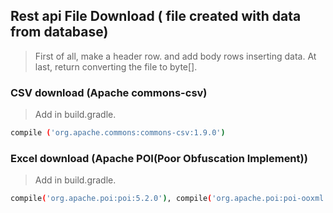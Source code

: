 ## Rest api File Download ( file created with data from database)
> First of all, make a header row. 
and add body rows inserting data. 
At last, return converting the file to byte[].

### CSV download (Apache commons-csv)
> Add in build.gradle. 

```bash
compile ('org.apache.commons:commons-csv:1.9.0')
```

### Excel download (Apache POI(Poor Obfuscation Implement))
> Add in build.gradle. 

```bash
compile('org.apache.poi:poi:5.2.0'), compile('org.apache.poi:poi-ooxml:5.2.0')
```
